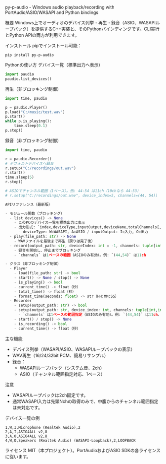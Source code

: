 py-p-audio - Windows audio playback/recording with PortAudio/ASIO/WASAPI and Python bindings

概要
Windows上でオーディオのデバイス列挙・再生・録音（ASIO、WASAPIループバック）を提供するC++実装と、そのPythonバインディングです。CLI実行とPython APIの両方が利用できます。

インストール
pipでインストール可能：

```
pip install py-p-audio
```

Pythonの使い方
デバイス一覧（標準出力へ表示）

```python
import paudio
paudio.list_devices()
```

再生（非ブロッキング制御）

```python
import time, paudio

p = paudio.Player()
p.load("C:/music/test.wav")
p.start()
while p.is_playing():
    time.sleep(0.1)
p.stop()
```

録音（非ブロッキング制御）

```python
import time, paudio

r = paudio.Recorder()
# デフォルトデバイスへ録音
r.setup("C:/recordings/out.wav")
r.start()
time.sleep(5)
r.stop()

# ASIOでチャンネル範囲（1ベース）。例: 44-54 は11ch（10chなら 44-53）
# r.setup("C:/recordings/out.wav", device_index=5, channels=(44, 54))

APIリファレンス（最新版）

- モジュール関数（ブロッキング）
  - list_devices() -> None
    - このPCのデバイス一覧を標準出力に表示
    - 出力形式: `index,deviceType,inputOutput,deviceName,totalChannels[,LOOPBACK]`
      - deviceType: W=WASAPI, A=ASIO / inputOutput: I=入力, O=出力
  - play(file_path: str) -> None
    - WAVファイルを最後まで再生（戻りは完了後）
  - record(output_path: str, deviceIndex: int = -1, channels: tuple[int,int] = (-1,-1)) -> None
    - 録音を開始し、停止までブロッキング
    - `channels` は1ベースの範囲（ASIOのみ有効）。例: `(44,54)` は11ch

- クラス（非ブロッキング制御）
  - Player
    - load(file_path: str) -> bool
    - start() -> None / stop() -> None
    - is_playing() -> bool
    - current_time() -> float（秒）
    - total_time() -> float（秒）
    - format_time(seconds: float) -> str（HH:MM:SS）
  - Recorder
    - setup(output_path: str) -> bool
    - setup(output_path: str, device_index: int, channels: tuple[int,int]) -> bool
      - `channels` は1ベースの範囲指定（ASIOのみ有効）。例: `(44,54)` は11ch、10chなら `(44,53)`
    - start() / stop() -> None
    - is_recording() -> bool
    - current_time() -> float（秒）
```

主な機能
- デバイス列挙（WASAPI/ASIO、WASAPIループバックの表示）
- WAV再生（16/24/32bit PCM、簡易リサンプル）
- 録音：
  - WASAPIループバック（システム音、2ch）
  - ASIO（チャンネル範囲指定対応、1ベース）

注意
- WASAPIループバックは2ch固定です。
- 通常WASAPI入力は先頭Nchの取得のみで、中腹からのチャンネル範囲指定は未対応です。

デバイス一覧の例

```
1,W,I,Microphone (Realtek Audio),2
2,A,I,ASIO4ALL v2,8
3,A,O,ASIO4ALL v2,8
4,W,O,Speakers (Realtek Audio) (WASAPI-Loopback),2,LOOPBACK
```

ライセンス
MIT（本プロジェクト）。PortAudioおよびASIO SDKの各ライセンスに従います。



